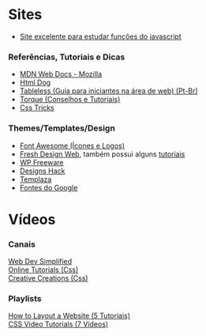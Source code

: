 # Sites

* [Site excelente para estudar funções do javascript](https://www.sketchywebsite.net/)

### Referências, Tutoriais e Dicas

* [MDN Web Docs - Mozilla](https://developer.mozilla.org/)
* [Html Dog](http://www.htmldog.com/)
* [Tableless (Guia para iniciantes na área de web) (Pt-Br)](http://tableless.github.io/iniciantes/)
* [Torque (Conselhos e Tutoriais)](https://torquemag.io/)
* [Css Tricks](https://css-tricks.com/)

### Themes/Templates/Design

* [Font Awesome (Ícones e Logos)](https://fontawesome.com/)
* [Fresh Design Web](https://freshdesignweb.com/), também possui alguns [tutoriais](https://freshdesignweb.com/category/tutorials/)
* [WP Freeware](https://www.wpfreeware.com/)
* [Designs Hack](https://designshack.net/)
* [Templaza](https://www.templaza.com/blog/)
* [Fontes do Google](https://fonts.google.com/)

# Vídeos

### Canais
[Web Dev Simplified](https://www.youtube.com/channel/UCFbNIlppjAuEX4znoulh0Cw/videos)<br>
[Online Tutorials (Css)](https://www.youtube.com/channel/UCbwXnUipZsLfUckBPsC7Jog/videos)<br>
[Creative Creations (Css)](https://www.youtube.com/channel/UCOKmVksbzoKJKmtu7rlEM1A/videos)
### Playlists
[How to Layout a Website (5 Tutoriais)](https://www.youtube.com/watch?v=Ghnrxgk-jCc&list=PLGLfVvz_LVvT59FVZJeJtVUr3h7PluW6Q&index=1)<br>
[CSS Video Tutorials (7 Vídeos)](https://www.youtube.com/watch?v=I-rTKuEhrCM&index=1&list=PL07454EA7FF8D28AB)
